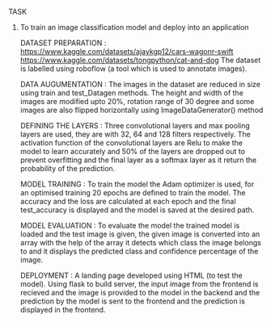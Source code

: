 TASK

1. To train an image classification model and deploy into an application

      DATASET PREPARATION : https://www.kaggle.com/datasets/ajaykgp12/cars-wagonr-swift
                            https://www.kaggle.com/datasets/tongpython/cat-and-dog
                            The dataset is labelled using roboflow (a tool which is used to annotate images).
   

      DATA AUGUMENTATION : The images in the dataset are reduced in size using train and test_Datagen methods. The height and width of the images are modified upto 20%, rotation range of 30 degree and some images are also flipped horizontally using ImageDataGenerator() method

      DEFINING THE LAYERS : Three convolutional layers and max pooling layers are used, they are with 32, 64 and 128 filters respectively. The activation function of the convolutional layers are Relu to make the model to learn accurately and 50% of the layers are dropped out to prevent overfitting and the final layer as a softmax layer as it return the probability of the prediction.

      MODEL TRAINING : To train the model the Adam optimizer is used, for an optimised training 20 epochs are defined to train the model.  The accuracy and the loss are calculated at each epoch and the final test_accuracy is displayed and the model is saved at the desired path.

      MODEL EVALUATION : To evaluate the model the trained model is loaded and the test image is given, the given image is converted into an array with the help of the array it detects which class the image belongs to and it displays the predicted class and confidence percentage of the image.

      DEPLOYMENT : A landing page developed using HTML (to test the model). Using flask to build server, the input image from the frontend is recieved and the image is provided to the model in the backend and the prediction by the model is sent to the frontend and the prediction is displayed in the frontend.
    
      
